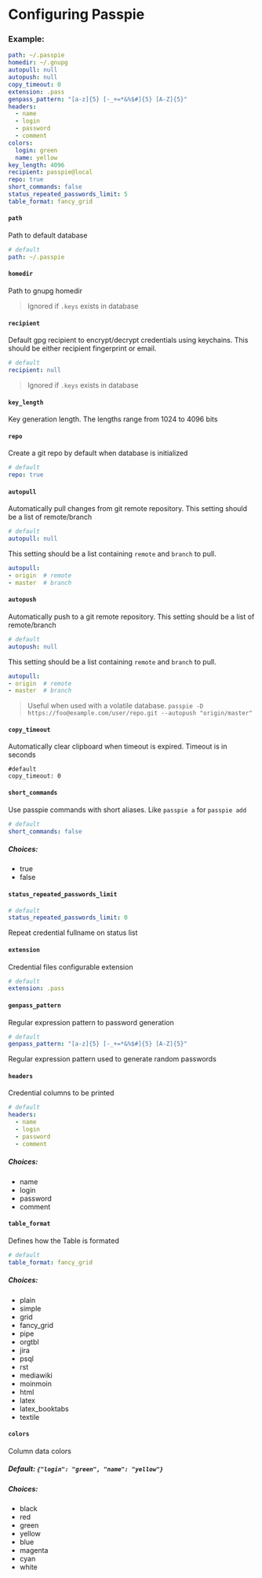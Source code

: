 # Configuring Passpie

### Example:

```yaml
path: ~/.passpie
homedir: ~/.gnupg
autopull: null
autopush: null
copy_timeout: 0
extension: .pass
genpass_pattern: "[a-z]{5} [-_+=*&%$#]{5} [A-Z]{5}"
headers:
  - name
  - login
  - password
  - comment
colors:
  login: green
  name: yellow
key_length: 4096
recipient: passpie@local
repo: true
short_commands: false
status_repeated_passwords_limit: 5
table_format: fancy_grid
```

#### `path`

Path to default database

```yaml
# default
path: ~/.passpie
```

#### `homedir`

Path to gnupg homedir

> Ignored if `.keys` exists in database

#### `recipient`

Default gpg recipient to encrypt/decrypt credentials using keychains. This should be either recipient fingerprint or email.

```yaml
# default
recipient: null
```

> Ignored if `.keys` exists in database

#### `key_length`

Key generation length. The lengths range from 1024 to 4096 bits

#### `repo`

Create a git repo by default when database is initialized

```yaml
# default
repo: true
```

#### `autopull`

Automatically pull changes from git remote repository. This setting should be a list of remote/branch

```yaml
# default
autopull: null
```

This setting should be a list containing `remote` and  `branch` to pull.

```yaml
autopull:
- origin  # remote
- master  # branch
```

#### `autopush`

Automatically push to a git remote repository. This setting should be a list of remote/branch

```yaml
# default
autopush: null
```

This setting should be a list containing `remote` and  `branch` to pull.

```yaml
autopull:
- origin  # remote
- master  # branch
```

> Useful when used with a volatile database. `passpie -D https://foo@example.com/user/repo.git --autopush "origin/master"`

#### `copy_timeout`

Automatically clear clipboard when timeout is expired. Timeout is in seconds

```
#default
copy_timeout: 0
```

#### `short_commands`

Use passpie commands with short aliases. Like `passpie a` for `passpie add`

```yaml
# default
short_commands: false
```

##### Choices:

- true
- false

#### `status_repeated_passwords_limit`

```yaml
# default
status_repeated_passwords_limit: 0
```

Repeat credential fullname on status list

#### `extension`

Credential files configurable extension

```yaml
# default
extension: .pass
```

#### `genpass_pattern`

Regular expression pattern to password generation

```yaml
# default
genpass_pattern: "[a-z]{5} [-_+=*&%$#]{5} [A-Z]{5}"
```

Regular expression pattern used to generate random passwords

#### `headers`

Credential columns to be printed

```yaml
# default
headers:
  - name
  - login
  - password
  - comment
```

##### Choices:

- name
- login
- password
- comment

#### `table_format`

Defines how the Table is formated

```yaml
# default
table_format: fancy_grid
```

##### Choices:

- plain
- simple
- grid
- fancy_grid
- pipe
- orgtbl
- jira
- psql
- rst
- mediawiki
- moinmoin
- html
- latex
- latex_booktabs
- textile

#### `colors`

Column data colors

##### Default: `{"login": "green", "name": "yellow"}`

##### Choices:

- black
- red
- green
- yellow
- blue
- magenta
- cyan
- white
